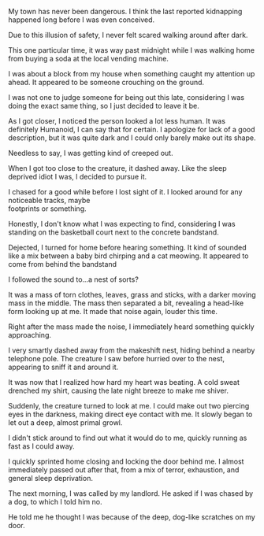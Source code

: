 My town has never been dangerous. I think the last reported kidnapping happened long before I was even conceived.

Due to this illusion of safety, I never felt scared walking around after dark. 

This one particular time, it was way past midnight while I was walking home from buying a soda at the local vending machine.

I was about a block from my house when something caught my attention up ahead. It appeared to be someone crouching on the ground. 

I was not one to judge someone for being out this late, considering I was doing the exact same thing, so I just decided to leave it be.

As I got closer, I noticed the person looked a lot less human. It was definitely Humanoid, I can say that for certain. I apologize for lack of a good description, but it was quite dark and I could only barely make out its shape.

Needless to say, I was getting kind of creeped out. 

When I got too close to the creature, it dashed away. Like the sleep deprived idiot I was, I decided to pursue it.

I chased for a good while before I lost sight of it. I looked around for any noticeable tracks, maybe   
footprints or something.

Honestly, I don't know what I was expecting to find, considering I was standing on the basketball court next to the concrete bandstand.

Dejected, I turned for home before hearing something. It kind of sounded like a mix between a baby bird chirping and a cat meowing. It appeared to come from behind the bandstand

 I followed the sound to...a nest of sorts?

It was a mass of torn clothes, leaves, grass and sticks, with a darker moving mass in the middle. The mass then separated a bit, revealing a head-like form looking up at me.  It made that noise again, louder this time. 

Right after the mass made the noise, I immediately heard something quickly approaching. 

I very smartly dashed away from the makeshift nest, hiding behind a nearby telephone pole. The creature I saw before hurried over to the nest, appearing to sniff it and around it.

It was now that I realized how hard my heart was beating. A cold sweat drenched my shirt, causing the late night breeze to make me shiver. 

Suddenly, the creature turned to look at me. I could make out two piercing eyes in the darkness, making direct eye contact with me. It slowly began to let out a deep, almost primal growl.

I didn't stick around to find out what it would do to me, quickly running as fast as I could away. 

I quickly sprinted home closing and locking the door behind me. I almost immediately passed out after that, from a mix of terror, exhaustion, and general sleep deprivation.


The next morning, I was called by my landlord. He asked if I was chased by a dog, to which I told him no.

He told me he thought I was because of the deep, dog-like scratches on my door.